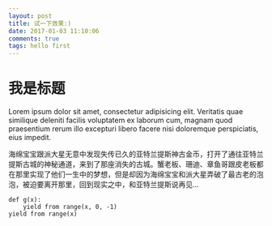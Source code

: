 ```yaml
---
layout: post
title: 试一下效果:)
date: 2017-01-03 11:10:06
comments: true
tags: hello first
---
```


我是标题
======

Lorem ipsum dolor sit amet, consectetur adipisicing elit. Veritatis quae similique deleniti facilis voluptatem ex laborum cum, magnam quod praesentium rerum illo excepturi libero facere nisi doloremque perspiciatis, eius impedit.

海绵宝宝跟派大星无意中发现失传已久的亚特兰提斯神古金币，打开了通往亚特兰提斯古城的神秘通道，来到了那座消失的古城。蟹老板、珊迪、章鱼哥跟皮老板都在那里实现了他们一生中的梦想，但是却因为海绵宝宝和派大星弄破了最古老的泡泡，被迫要离开那里，回到现实之中，和亚特兰提斯说再见...

    def g(x):
        yield from range(x, 0, -1)
    yield from range(x)